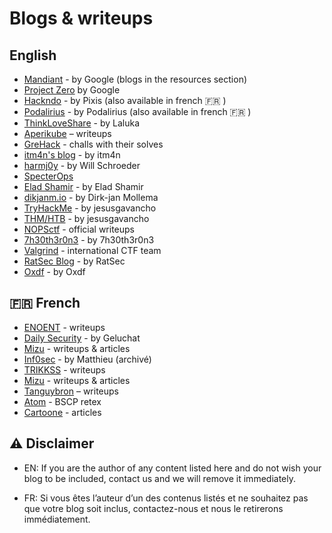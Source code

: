 # Blogs & writeups

## English
- [Mandiant](https://www.mandiant.com/) - by Google (blogs in the resources section)
- [Project Zero](https://googleprojectzero.blogspot.com/) by Google
- [Hackndo](https://en.hackndo.com/) - by Pixis (also available in french 🇫🇷 )
- [Podalirius](https://podalirius.net/en/) - by Podalirius (also available in french 🇫🇷 )
- [ThinkLoveShare](https://thinkloveshare.com/) - by Laluka
- [Aperikube](https://www.aperikube.fr/) –  writeups
- [GreHack](https://github.com/GreHack/CTF-challs) - challs with their solves
- [itm4n's blog](https://itm4n.github.io/) - by itm4n
- [harmj0y](https://blog.harmj0y.net/) - by Will Schroeder
- [SpecterOps](https://specterops.io/blog/) 
- [Elad Shamir](https://eladshamir.com/) - by  Elad Shamir
- [dikjanm.io](https://dirkjanm.io/) - by Dirk-jan Mollema
- [TryHackMe](https://jesusgavancho.gitbook.io/writeups) - by jesusgavancho
- [THM/HTB](https://github.com/jesusgavancho/TryHackMe_and_HackTheBox) - by jesusgavancho
- [NOPSctf](https://github.com/N0PSctf) - official writeups
- [7h30th3r0n3](https://7h30th3r0n3.fr/) - by 7h30th3r0n3
- [Valgrind](https://www.valgrindc.tf) - international CTF team
- [RatSec Blog](https://blog.hackxpert.com/) - by RatSec 
- [Oxdf](https://0xdf.gitlab.io/) - by Oxdf

## 🇫🇷 French 
- [ENOENT](https://bitsdeep.com/) - writeups
- [Daily Security](https://www.dailysecurity.fr/) - by Geluchat
- [Mizu](https://mizu.re/) - writeups & articles
- [Inf0sec](https://web.archive.org/web/20230402044929/https://inf0sec.fr/) - by Matthieu (archivé)
- [TRIKKSS](https://trikkss.github.io/) - writeups
- [Mizu](https://mizu.re/) - writeups & articles
- [Tanguybron](https://tanguybron.gitlab.io/404ctf-writeups/) – writeups
- [Atom](https://at0m.space/) - BSCP retex
- [Cartoone](https://cartoone222.github.io/) - articles

## ⚠️ Disclaimer

- EN: If you are the author of any content listed here and do not wish your blog to be included, contact us and we will remove it immediately.

- FR: Si vous êtes l’auteur d’un des contenus listés et ne souhaitez pas que votre blog soit inclus, contactez-nous et nous le retirerons immédiatement.
